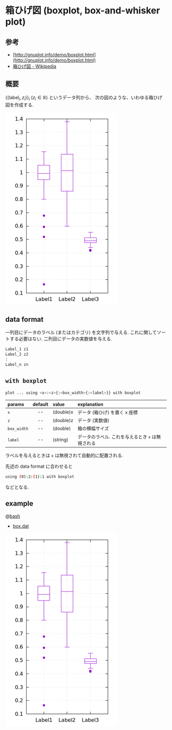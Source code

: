 # 箱ひげ図 (boxplot, box-and-whisker plot)

## 参考

- [http://gnuplot.info/demo/boxplot.html](http://gnuplot.info/demo/boxplot.html)
- [箱ひげ図 - Wikipedia](https://ja.wikipedia.org/wiki/%E7%AE%B1%E3%81%B2%E3%81%92%E5%9B%B3)

## 概要

$\{ (\text{label}_i, z_i) \}_i$ $(z_i \in \mathbb{R})$ というデータ列から、
次の図のような、いわゆる箱ひげ図を作成する.

![](2d.box.png)

## data format

一列目にデータのラベル (またはカテゴリ) を文字列で与える.
これに関してソートする必要はない.
二列目にデータの実数値を与える.

```
Label_1 z1
Label_2 z2
:
Label_n zn
```

## `with boxplot`

```bash
plot ... using <x>:<z>{:<box_width>{:<label>}} with boxplot
```

| params         | default     |        value | explanation                |
|:---------------|:-----------:|:-------------|:---------------------------|
| `x`         | -- | (double)x | データ (箱ひげ) を置く x 座標                     |
| `z`         | -- | (double)z | データ (実数値)                                   |
| `box_width` | -- | (double)  | 箱の横幅サイズ                                    |
| `label`     | -- | (string)  | データのラベル. これを与えるとき `x` は無視される |

ラベルを与えるときは `x` は無視されて自動的に配置される.

先述の data format に合わせると

```bash
using (0):2:(1):1 with boxplot
```

などとなる.

## example

@[bash](2d.box.gp)

- [box.dat](2d.box.dat)

![](2d.box.png)
